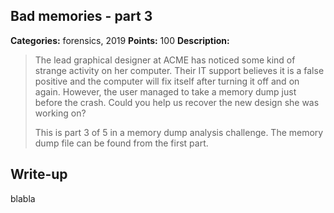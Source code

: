 ## Bad memories - part 3

**Categories:** forensics, 2019
**Points:** 100
**Description:**

>  The lead graphical designer at ACME has noticed some kind of strange
>  activity on her computer. Their IT support believes it is a false
>  positive and the computer will fix itself after turning it off and 
>  on again. However, the user managed to take a memory dump just before
>  the crash. Could you help us recover the new design she was working on?
>  
>  
>  This is part 3 of 5 in a
>  memory dump analysis challenge.
>  The memory dump file can be found from the first part.


## Write-up

blabla

